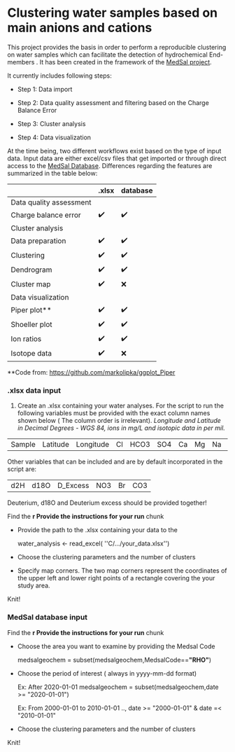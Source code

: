 # Clustering water samples based on main anions and cations

This project provides the basis in order to perform a reproducible clustering on water samples which can facilitate the detection of hydrochemical End-members . It has been created in the framework of the [MedSal project](https://medsal.eu/).

It currently includes following steps:

-   Step 1: Data import

-   Step 2: Data quality assessment and filtering based on the Charge Balance Error

-   Step 3: Cluster analysis

-   Step 4: Data visualization

At the time being, two different workflows exist based on the type of input data. Input data are either excel/csv files that get imported or through direct access to the [MedSal Database](https://www.uhydro.de/medsaldba). Differences regarding the features are summarized in the table below:



|                         | .xlsx              | database           |
|-------------------------|--------------------|--------------------|
| Data quality assessment |                    |                    |
| Charge balance error    | :heavy_check_mark: | :heavy_check_mark: |
| Cluster analysis        |                    |                    |
| Data preparation        | :heavy_check_mark: | :heavy_check_mark: |
| Clustering              | :heavy_check_mark: | :heavy_check_mark: |
| Dendrogram              | :heavy_check_mark: | :heavy_check_mark: |
| Cluster map             | :heavy_check_mark: |       :x:          |
| Data visualization      |                    |                    |
| Piper plot**            | :heavy_check_mark: | :heavy_check_mark: |
| Shoeller plot           | :heavy_check_mark: | :heavy_check_mark: |
| Ion ratios              | :heavy_check_mark: | :heavy_check_mark: |
| Isotope data            | :heavy_check_mark: | :x:                |

**Code from: <https://github.com/markolipka/ggplot_Piper>


### .xlsx data input

1)  Create an .xlsx containing your water analyses. For the script to run the following variables must be provided with the exact column names shown below ( The column order is irrelevant). *Longitude and Latitude in Decimal Degrees - WGS 84, ions in mg/L and isotopic data in per mil.*



|        |          |           |    |      |     |    |    |    |   |    
|--------|----------|-----------|----|------|-----|----|----|----|---|
| Sample | Latitude | Longitude | Cl | HCO3 | SO4 | Ca | Mg | Na | K |




Other variables that can be included and are by default incorporated in the script are:

|     |      |          |     |    |     |
|-----|------|----------|-----|----|-----|
| d2H | d18O | D_Excess | NO3 | Br | CO3 |

Deuterium, d18O and Deuterium excess should be provided together!




Find the **r Provide the instructions for your run** chunk

-   Provide the path to the .xlsx containing your data to the

    water_analysis \<- read_excel( ''C/.../your_data.xlsx'')

-   Choose the clustering parameters and the number of clusters

-   Specify map corners. The two map corners represent the coordinates of the upper left and lower right points of a rectangle covering the your study area.

Knit!



### MedSal database input

Find the **r Provide the instructions for your run** chunk

-   Choose the area you want to examine by providing the Medsal Code

    medsalgeochem = subset(medsalgeochem,MedsalCode==**"RHO"**)

-   Choose the period of interest ( always in yyyy-mm-dd format)

    Ex: After 2020-01-01 medsalgeochem = subset(medsalgeochem,date \>= "2020-01-01")

    Ex: From 2000-01-01 to 2010-01-01 .., date \>= "2000-01-01" & date =\< "2010-01-01"

-   Choose the clustering parameters and the number of clusters

Knit!
